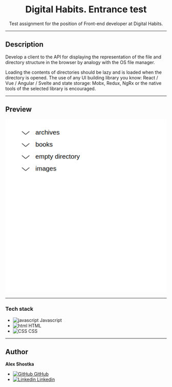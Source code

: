 <h1 align="center">Digital Habits. Entrance test</h1>


<div align="center">Test assignment for the position of Front-end developer at Digital Habits.</div>

---

## Description
Develop a client to the API for displaying the representation of the file and directory structure in the browser by analogy with the OS file manager.

Loading the contents of directories should be lazy and is loaded when the directory is opened. The use of any UI building library you know: React / Vue / Angular / Svelte and state storage: Mobx, Redux, NgRx or the native tools of the selected library is encouraged.

---

## Preview

![Alt text](./img/Preview.gif?raw=true "form")

---

### Tech stack

* <img alt="javascript" width="26px" src="https://raw.githubusercontent.com/boris-catsvill/course-js.javascript.ru/master/tech-stack/javascript.png" /> Javascript
* <img alt="html" width="26px" src="https://raw.githubusercontent.com/boris-catsvill/course-js.javascript.ru/master/tech-stack/html.png" /> HTML
* <img alt="CSS" width="26px" src="https://raw.githubusercontent.com/boris-catsvill/course-js.javascript.ru/master/tech-stack/css.png" /> CSS

---

## Author

**Alex Shostka**

* [<img alt="GitHub" width="18px" src="https://raw.githubusercontent.com/boris-catsvill/course-js.javascript.ru/master/tech-stack/github-logo.png" /> GitHub](https://github.com/alex-shostka)
* [<img alt="Linkedin" width="18px" src="https://raw.githubusercontent.com/boris-catsvill/course-js.javascript.ru/master/tech-stack/linkedin-logo.png" /> Linkedin](https://www.linkedin.com/in/alexshostka) 
